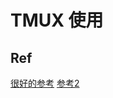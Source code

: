 # TMUX 使用

## Ref
[很好的参考](http://blog.jobbole.com/87584/)
[参考2](https://linux.cn/article-3952-1.html)
